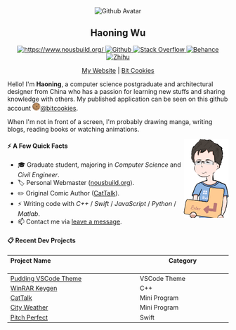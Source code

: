<p align="center">
 <img width="100px" src="https://avatars.githubusercontent.com/u/18262199" align="center" alt="Github Avatar" />
 <h2 align="center">Haoning Wu</h2>
</p>

<p align="center">
  <a href="#">
  	<img alt="https://www.nousbuild.org/" src="https://img.shields.io/badge/My_Web-ED8384?style=for-the-badge&logo=rss&logoColor=white" />
  </a>
  <a href="https://github.com/windmill0503">
  	<img alt="Github" src="https://img.shields.io/badge/GitHub-100000?style=for-the-badge&logo=github&logoColor=white" />
  </a>
  <a href="https://stackoverflow.com/users/10242225/haoning">
  	<img alt="Stack Overflow" src="https://img.shields.io/badge/Stack_Overflow-FE7A16?style=for-the-badge&logo=stack-overflow&logoColor=white" />
  </a>
  <a href="https://www.behance.net/haoning">
  	<img alt="Behance" src="https://img.shields.io/badge/Behance-105DFB?style=for-the-badge&logo=behance&logoColor=white" />
  </a>
  <a href="https://www.zhihu.com/people/nousbuild">
  	<img alt="Zhihu" src="https://img.shields.io/badge/Zhihu-147FE4?style=for-the-badge&logo=zhihu&logoColor=white" />
  </a>
</p>
<p align="center">
  <a href="https://www.nousbuild.org/">My Website</a> | <a href="https://bitcookies.nousbuild.com/">Bit Cookies</a>
</p>

Hello! I'm **Haoning**, a computer science postgraduate and architectural designer from China who has a passion for learning new stuffs and sharing knowledge with others. My published application can be seen on this github account <img src="assets/bitcookies.svg" width="18px"/>[@bitcookies](https://github.com/bitcookies/).

When I'm not in front of a screen, I'm probably drawing manga, writing blogs, reading books or watching animations.

<p align="right">
  <img height="180px" src="assets/whn.png" align="right" alt="Github Avatar">
</p>


#### ⚡️ A Few Quick Facts

- 🎓 Graduate student, majoring in _Computer Science_ and _Civil Engineer_.
- 🏷 Personal Webmaster ([nousbuild.org](https://www.nousbuild.org/)).
- ✏️ Original Comic Author ([CatTalk](https://cattalk.nousbuild.org/)).
- ⚡ Writing code with _C++_ / _Swift_ / _JavaScript_ / _Python_ / _Matlab_.
- 📫 Contact me via [leave a message](https://www.nousbuild.org/me/connect/).

#### 📋 Recent Dev Projects

| Project Name <img width=240/> | Category <img width=160/> |
| :----------------------------------------------------------- | ------------ |
| [Pudding VSCode Theme](https://github.com/bitcookies/pudding-vscode-theme) | VSCode Theme |
| [WinRAR Keygen](https://github.com/bitcookies/winrar-keygen) | C++          |
| [CatTalk](https://github.nousbuild.com/get-cityweather/)     | Mini Program |
| [City Weather](https://github.nousbuild.com/get-cityweather/) | Mini Program |
| [Pitch Perfect](https://github.com/windmill0503/pitchPerfect) | Swift        |
